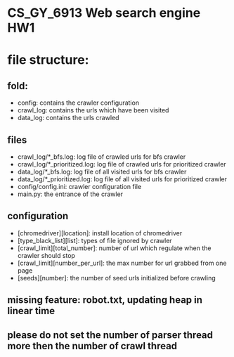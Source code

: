 # CS_GY_6913 Web search engine HW1
# file structure:
## fold:
- config: contains the crawler configuration
- crawl_log: contains the urls which have been visited
- data_log: contains the urls crawled
## files
- crawl_log/*_bfs.log: log file of crawled urls for bfs crawler
- crawl_log/*_prioritized.log: log file of crawled urls for prioritized crawler
- data_log/*_bfs.log: log file of all visited urls for bfs crawler
- data_log/*_prioritized.log: log file of all visited urls for prioritized crawler
- config/config.ini: crawler configuration file
- main.py: the entrance of the crawler
## configuration
- [chromedriver][location]: install location of chromedriver
- [type_black_list][list]: types of file ignored by crawler
- [crawl_limit][total_number]: number of url which regulate when the crawler should stop
- [crawl_limit][number_per_url]: the max number for url grabbed from one page
- [seeds][number]: the number of seed urls initialized before crawling

## missing feature: robot.txt, updating heap in linear time
## please do not set the number of parser thread more then the number of crawl thread
